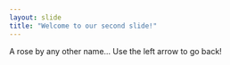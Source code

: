 ```yaml
---
layout: slide
title: "Welcome to our second slide!"
---
```

A rose by any other name...
Use the left arrow to go back!

